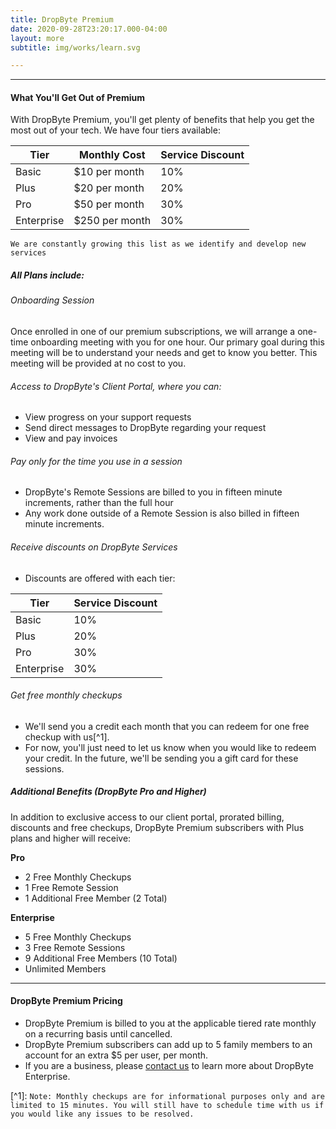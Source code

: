 ```yaml
---
title: DropByte Premium
date: 2020-09-28T23:20:17.000-04:00
layout: more
subtitle: img/works/learn.svg

---
```

***

#### What You'll Get Out of Premium

With DropByte Premium, you'll get plenty of benefits that help you get the most out of your tech. We have four tiers available:

| Tier | Monthly Cost | Service Discount |
| --- | --- | --- |
| Basic | $10 per month | 10% |
| Plus | $20 per month | 20% |
| Pro | $50 per month | 30% |
| Enterprise | $250 per month | 30% |

`We are constantly growing this list as we identify and develop new services`

##### All Plans include:

###### Onboarding Session

Once enrolled in one of our premium subscriptions, we will arrange a one-time onboarding meeting with you for one hour. Our primary goal during this meeting will be to understand your needs and get to know you better. This meeting will be provided at no cost to you.

###### Access to DropByte's Client Portal, where you can:

* View progress on your support requests
* Send direct messages to DropByte regarding your request
* View and pay invoices

###### Pay only for the time you use in a session

* DropByte's Remote Sessions are billed to you in fifteen minute increments, rather than the full hour
* Any work done outside of a Remote Session is also billed in fifteen minute increments.

###### Receive discounts on DropByte Services

* Discounts are offered with each tier:

| Tier | Service Discount |
| --- | --- |
| Basic | 10% |
| Plus | 20% |
| Pro | 30% |
| Enterprise | 30% |

###### Get free monthly checkups

* We'll send you a credit each month that you can redeem for one free checkup with us\[^1\].
* For now, you'll just need to let us know when you would like to redeem your credit. In the future, we'll be sending you a gift card for these sessions.

##### Additional Benefits (DropByte Pro and Higher)

In addition to exclusive access to our client portal, prorated billing, discounts and free checkups, DropByte Premium subscribers with Plus plans and higher will receive:

**Pro**

* 2 Free Monthly Checkups
* 1 Free Remote Session
* 1 Additional Free Member (2 Total)

**Enterprise**

* 5 Free Monthly Checkups
* 3 Free Remote Sessions
* 9 Additional Free Members (10 Total)
* Unlimited Members

***

#### DropByte Premium Pricing

* DropByte Premium is billed to you at the applicable tiered rate monthly on a recurring basis until cancelled.
* DropByte Premium subscribers can add up to 5 family members to an account for an extra $5 per user, per month.
* If you are a business, please [contact us](https://dropbyte.ch/#contact) to learn more about DropByte Enterprise.

\[^1\]: `Note: Monthly checkups are for informational purposes only and are limited to 15 minutes. You will still have to schedule time with us if you would like any issues to be resolved.`